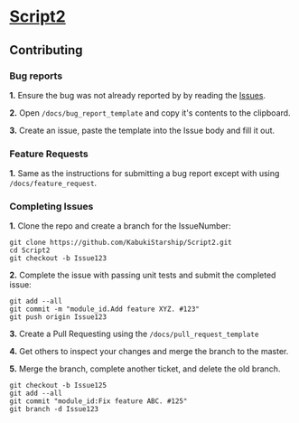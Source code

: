 # [Script2](../)

## Contributing

### Bug reports

**1.** Ensure the bug was not already reported by by reading the [Issues](https://github.com/KabukiStarship/Script2/issues).

**2.** Open `/docs/bug_report_template` and copy it's contents to the clipboard.

**3.** Create an issue, paste the template into the Issue body and fill it out.

### Feature Requests

**1.** Same as the instructions for submitting a bug report except with using `/docs/feature_request`.

### Completing Issues

**1.** Clone the repo and create a branch for the IssueNumber:

```Console
git clone https://github.com/KabukiStarship/Script2.git
cd Script2
git checkout -b Issue123
```

**2.** Complete the issue with passing unit tests and submit the completed issue:

```Console
git add --all
git commit -m "module_id.Add feature XYZ. #123"
git push origin Issue123
```

**3.** Create a Pull Requesting using the `/docs/pull_request_template`

**4.** Get others to inspect your changes and merge the branch to the master.

**5.** Merge the branch, complete another ticket, and delete the old branch.

```Console
git checkout -b Issue125
git add --all
git commit "module_id:Fix feature ABC. #125"
git branch -d Issue123
```
